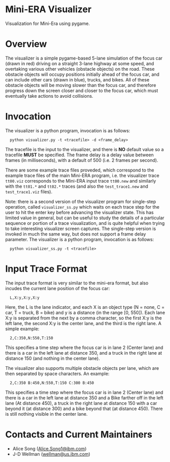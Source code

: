 # Mini-ERA Visualizer

Visualization for Mini-Era using pygame.

# Overview
The visualizer is a simple pygame-based 5-lane simulation of the focus car (drawn in red) driving on a straight 3-lane highway at some speed, and overtaking various other vehicles (obstacle objects) on the road.  These obstacle objects will occupy positions initially ahead of the focus car, and can include other cars (drawn in blue), trucks, and bikes.  All of these obstacle objects will be moving slower than the focus car, and therefore progress down the screen closer and closer to the focus car, which must eventually take actions to avoid collisions.

# Invocation
The visualizer is a python program, invocation is as follows:
```
  python visualizer.py -t <tracefile> -d <frame_delay>
```

The tracefile is the input to the visualizer, and there is **NO** default value so a tracefile **MUST** be specified.
The frame delay is a delay value between frames (in milliseconds), with a default of 500 (i.e. 2 frames per second).

There are some example trace files proveded, which correspond to the example trace files of the main Mini-ERA program,
i.e. the visualizer trace ```tt00.viz``` corresponds to the Mini-ERA input trace ```tt00.new``` and similarly with the
```tt01.*``` and ```tt02.*``` traces (and also the ```test_trace1.new``` and ```test_trace1.viz``` files).


Note: there is a second version of the visualizer program for single-step operation, called ```visualizer_ss.py``` which waits on each trace step for the user to hit the enter key before advancing the visualizer state.  This has limited value in general, but can be useful to study the details of a particular sequence or portion of a trace visualization, and is quite helpful when trying to take interesting visualizer screen captures.
The single-step version is invoked in much the same way, but does not support a frame delay parameter.
The visualizer is a python program, invocation is as follows:
```
  python visualizer_ss.py -t <tracefile>
```

# Input Trace Format
The input trace format is very similar to the mini-era format, but also incudes the current lane position of the focus car:
```
  L,X:y,X:y,X:y
```
Here, the L is the lane indicator, and each X is an object type (N = none, C = car, T = truck, B = bike) and y is a distance (in the range [0, 550]).
Each lane X:y is separated from the next by a comma character, so the first X:y is the left lane, the second X:y is the center lane, and the third is the right lane. A simple example:
```
  2,C:350,N:550,T:150
```
This specifies a time step where the focus car is in lane 2 (Center lane) and there is a car in the left lane at distance 350, and a truck in the right lane at distance 150 (and nothing in the center lane).

The visualizer also supports multiple obstacle objects per lane, which are then separated by space characters.  An example:
```
  2,C:350 B:450,N:550,T:150 C:300 B:450
```
This specifies a time step where the focus car is in lane 2 (Center lane) and there is a car in the left lane at distance 350 and a Bike farther off in the left lane (At distance 450), a truck in the right lane at distance 150 with a car beyond it (at distance 300) and a bike beyond that (at distance 450).  There is still nothing visible in the center lane.

# Contacts and Current Maintainers

 - Alice Song (Alice.Song1@ibm.com)
 - J-D Wellman (wellman@us.ibm.com)

